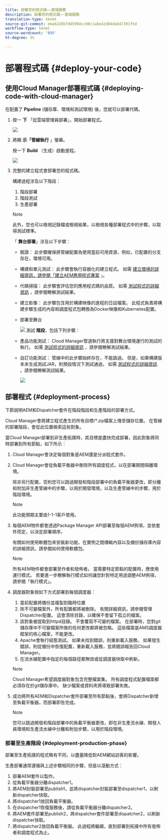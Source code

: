 ```yaml
---
title: 部署您的程式碼——雲端服務
description: 部署您的程式碼——雲端服務
translation-type: tm+mt
source-git-commit: ebab226b7d45994cc00c1abe42d84dab47391f5d
workflow-type: tm+mt
source-wordcount: '895'
ht-degree: 3%

---
```



# 部署程式碼 {#deploy-your-code}

## 使用Cloud Manager部署程式碼 {#deploying-code-with-cloud-manager}

在配置了 **Pipeline**  (儲存庫、環境和測試環境) 後，您就可以部署代碼。

1. 按一 **下** 「從雲端管理員部署」，開始部署程式。

   ![](assets/deploy-code1.png)


1. 將顯 **示「管線執行** 」螢幕。

   按一下 **Build** （生成）啟動進程。

   ![](assets/deploy-code2.png)

1. 完整的建立程式會部署您的程式碼。

   構建過程涉及以下階段：

   1. 階段部署
   1. 階段測試
   1. 生產部署

   >[!NOTE]
   >
   >此外，您也可以檢視記錄檔或檢視結果，以檢視各種部署程式中的步驟，以取得測試標準。

   「 **舞台部署**」涉及以下步驟：

   * 驗證： 此步驟確保將管線配置為使用當前可用資源，例如，已配置的分支存在，環境可用。
   * 構建和單元測試： 此步驟會執行容器化的建立程式。 如需 [建立環境的詳細資訊，請參閱「建立AEM應用程式專案](/help/onboarding/getting-access-to-aem-in-cloud/creating-aem-application-project.md) 」。
   * 代碼掃描： 此步驟會評估您的應用程式碼的品質。 如需 [測試程式的詳細資訊](/help/implementing/developing/introduction/understand-test-results.md) ，請參閱瞭解測試結果。
   * 建立影像： 此步驟包含用於構建映像的進程的日誌檔案。 此程式負責將構建步驟生成的內容和調度程式包轉換為Docker映像和Kubernetes配置。
   * 部署至舞台

      ![](assets/stage-deployment.png)
   測試 **階段**，包括下列步驟：

   * 產品功能測試： Cloud Manager管道執行將支援對舞台環境運行的測試的執行。 如需 [測試程式的詳細資訊](/help/implementing/developing/introduction/understand-test-results.md) ，請參閱瞭解測試結果。
   * 自訂功能測試： 管線中的此步驟始終存在，不能跳過。 但是，如果構建版本未生成測試JAR，則預設情況下測試通過。 如需 [測試程式的詳細資訊](/help/implementing/developing/introduction/understand-test-results.md) ，請參閱瞭解測試結果。

      ![](assets/stage-testing.png)





## 部署程式 {#deployment-process}

下節說明AEM和Dispatcher套件在階段階段和生產階段的部署方式。

Cloud Manager會將建立程式產生的所有目標/*.zip檔案上傳至儲存位置。  在管線的部署階段，會從此位置檢索這些對象。

當Cloud Manager部署到非生產拓撲時，其目標是盡快完成部署，因此對象將同時部署到所有節點，如下所示：

1. Cloud Manager會決定每個對象是AEM還是分派程式套件。
1. Cloud Manager會從負載平衡器中刪除所有調度程式，以在部署期間隔離環境。

   除非另行配置，否則您可以跳過開發和階段部署中的負載平衡器更改，即分離和附加非生產管線中的步驟，以用於開發環境，以及生產管線中的步驟，用於階段環境。

   >[!NOTE]
   >
   >此功能預期主要由1-1-1客戶使用。

1. 每個AEM物件都會透過Package Manager API部署至每個AEM例項，並依套件而定，以決定部署順序。

   有關如何使用軟體包來安裝新功能、在實例之間傳輸內容以及備份儲存庫內容的詳細資訊，請參閱如何使用軟體包。

   >[!NOTE]
   >
   >所有AEM物件都會部署至作者和發佈者。 當需要特定節點的配置時，應使用運行模式。 若要進一步瞭解執行模式如何讓您針對特定用途調整AEM例項，請參閱「執行模式」。

1. 調度器對象按如下方式部署到每個調度器：

   1. 當前配置將備份並複製到臨時位置
   1. 除不可變檔案外，所有配置都將被刪除。 有關詳細資訊，請參閱管理Dispatcher配置。 這會清除目錄，以確保不會留下孤立的檔案。
   1. 該對象被提取到httpd目錄。  不會覆寫不可變的檔案。 在部署時，您對git儲存庫中不可變檔案所做的任何更改都將被忽略。  這些檔案是AMS調度器框架的核心檔案，不能更改。
   1. Apache會執行組態測試。 如果未找到錯誤，則重新載入服務。 如果發生錯誤，則從備份中恢復配置，重新載入服務，並將錯誤報告回Cloud Manager。
   1. 在流水線配置中指定的每個路徑都無效或從調度器快取中刷新。

   >[!NOTE]
   >
   >Cloud Manager希望調度器對象包含完整檔案集。  所有調度程式配置檔案都必須存在於git儲存庫中。 缺少檔案或資料夾將導致部署失敗。

1. 成功將所有AEM和Dispatcher套件部署至所有節點後，會將Dispatcher新增至負載平衡器，而部署即告完成。

   >[!NOTE]
   >
   >您可以跳過開發和階段部署中的負載平衡器更改，即在非生產流水線、開發人員環境和生產流水線中分離和附加步驟，以用於階段環境。

### 部署至生產階段 {#deployment-production-phase}

部署至生產拓撲的程式略有不同，以盡量降低對AEM網站訪客的影響。

生產部署通常遵循與上述步驟相同的步驟，但是以滾動方式：

1. 部署AEM套件以製作。
1. 從負載平衡器分離dispatcher1。
1. 將AEM封裝部署至publish1，並將dispatcher封裝部署至dispatcher1，以刷新dispatcher快取。
1. 將dispatcher1放回負載平衡器。
1. 在dispatcher1恢復服務後，請從負載平衡器分離dispatcher2。
1. 將AEM套件部署至publish2，將dispatcher套件部署至dispatcher2，以刷新dispatcher快取。
1. 將dispatcher2放回負載平衡器。
此過程將繼續，直到部署到拓撲中所有發佈者和調度程式為止。



